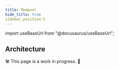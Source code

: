 ```yaml
---
title: Mempool
hide_title: true
sidebar_position:5
---
```


import useBaseUrl from "@docusaurus/useBaseUrl";

## Architecture

🛠 This page is a work in progress. 🚧
